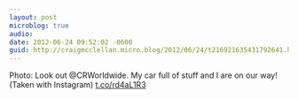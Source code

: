 ```yaml
---
layout: post
microblog: true
audio: 
date: 2012-06-24 09:52:02 -0600
guid: http://craigmcclellan.micro.blog/2012/06/24/t216921635431792641.html
---
```

Photo: Look out @CRWorldwide. My car full of stuff and I are on our way! (Taken with Instagram) [t.co/rd4aL1R3](http://t.co/rd4aL1R3)
